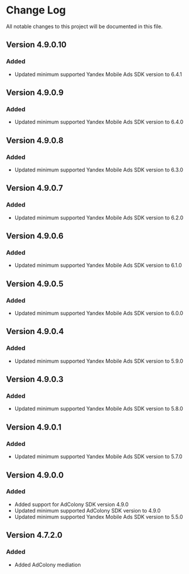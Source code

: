 # Change Log

All notable changes to this project will be documented in this file.

## Version 4.9.0.10

### Added

* Updated minimum supported Yandex Mobile Ads SDK version to 6.4.1

## Version 4.9.0.9

### Added

* Updated minimum supported Yandex Mobile Ads SDK version to 6.4.0

## Version 4.9.0.8

### Added

* Updated minimum supported Yandex Mobile Ads SDK version to 6.3.0

## Version 4.9.0.7

### Added

* Updated minimum supported Yandex Mobile Ads SDK version to 6.2.0

## Version 4.9.0.6

### Added

* Updated minimum supported Yandex Mobile Ads SDK version to 6.1.0

## Version 4.9.0.5

### Added

* Updated minimum supported Yandex Mobile Ads SDK version to 6.0.0

## Version 4.9.0.4

### Added

* Updated minimum supported Yandex Mobile Ads SDK version to 5.9.0

## Version 4.9.0.3

### Added

* Updated minimum supported Yandex Mobile Ads SDK version to 5.8.0

## Version 4.9.0.1

### Added

* Updated minimum supported Yandex Mobile Ads SDK version to 5.7.0

## Version 4.9.0.0

### Added

* Added support for AdColony SDK version 4.9.0
* Updated minimum supported AdColony SDK version to 4.9.0
* Updated minimum supported Yandex Mobile Ads SDK version to 5.5.0

## Version 4.7.2.0

### Added

* Added AdColony mediation
